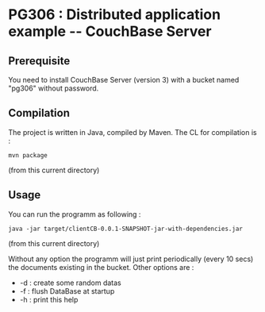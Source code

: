 # PG306 : Distributed application example -- CouchBase Server

## Prerequisite

You need to install CouchBase Server (version 3) with a bucket named "pg306" 
without password.

## Compilation

The project is written in Java, compiled by Maven. The CL for compilation is :
```
mvn package
```
(from this current directory)

## Usage

You can run the programm as following :
```
java -jar target/clientCB-0.0.1-SNAPSHOT-jar-with-dependencies.jar
```
(from this current directory)

Without any option the programm will just print periodically (every 10 secs)
the documents existing in the bucket.
Other options are :
- -d : create some random datas
- -f : flush DataBase at startup
- -h : print this help
